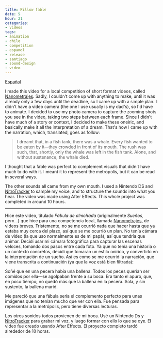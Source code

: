 ```yaml
---
title: Pillow fable
date: 5
hour: 21
categories:
- videos
tags:
- animation
- chile
- competition
- espanol
- release
- santiago
- sound-design
- video
---
```


<video-embed service="vimeo" id="6445520" width="500" height="375" />

[Español](http://blog.agj.cl/2009/09/pillow-fable/#more-362)

I made this video for a local competition of short format videos, called [Nanometrajes](http://www.nanometrajes.cl/). Sadly, I couldn't come up with anything to make, until it was already only a few days until the deadline, so I came up with a simple plan. I didn't have a video camera (the one I use usually is my dad's), so I'd have to animate. I decided to use my photo camera to capture the zooming shots you see in the video, taking two steps between each frame. Since I didn't have much of a story or context, I decided to make these oneiric, and basically make it all the interpretation of a dream. That's how I came up with the narration, which, translated, goes as follow:

> I dreamt that, in a fish tank, there was a whale. Every fish wanted to be eaten by it—they crowded in front of its mouth. The rush was such, that, shortly, only the whale was left in the fish tank. Alone, and without sustenance, the whale died.

I thought that a fable was perfect to complement visuals that didn't have much to do with it. I meant it to represent the metropolis, but it can be read in several ways.

The other sounds all came from my own mouth. I used a Nintendo DS and [NitroTracker](http://nitrotracker.tobw.net/) to sample my voice, and to structure the sounds into what you hear. The video was made using After Effects. This whole project was completed in around 10 hours.<!-- more -->

---

<!-- language -->

Hice este video, titulado _Fábula de almohada_ (originalmente _Sueños_, pero...) que hice para una competencia local, llamada [Nanometrajes](http://www.nanometrajes.cl/), de videos breves. Tristemente, no se me ocurrió nada que hacer hasta que ya estaba muy cerca del plazo, así que se me ocurrió un plan. No tenía cámara de video (la que uso normalmente es de mi papá), así que tendría que animar. Decidí usar mi cámara fotográfica para capturar las escenas veloces, tomando dos pasos entre cada foto. Ya que no tenía una historia o un contexto concretos, decidí que tomaran un estilo onírico, y convertirlo en la interpretación de un sueño. Así es como se me ocurrió la narración, que viene transcrita a continuación (ya que la voz está bien filtrada):

Soñé que en una pecera había una ballena. Todos los peces querían ser comidos por ella—se agolpaban frente a su boca. Era tanto el apuro, que, en poco tiempo, no quedó más que la ballena en la pecera. Sola, y sin sustento, la ballena murió.

Me pareció que una fábula sería el complemento perfecto para unas imágenes que no tenían mucho que ver con ella. Fue pensada para representar a la metrópolis, pero tiene diversas lecturas.

Los otros sonidos todos provienen de mi boca. Usé un Nintendo Ds y [NitroTracker](http://nitrotracker.tobw.net/) para grabar mi voz, y luego formar con ello lo que se oye. El video fue creado usando After Effects. El proyecto completo tardó alrededor de 10 horas.

